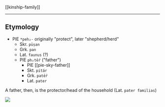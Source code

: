 [[kinship-family]]

---

 ## Etymology
 - PIE `*peh₂-` originally "protect", later "shepherd/herd"
	- Skr. `pūṣan`
	- Grk. `pan`
	- Lat. `faunus` (?)
 	 - PIE `ph₂tḗr` ("father")
		 - PIE [[pie-sky-father]]
		 - Skt. `pitár`
		 - Grk. `patḗr`
		 - Lat. `pater`

A father, then, is the protector/head of the household (Lat. `pater familias`)


 



 
![](a/2983.jpg)